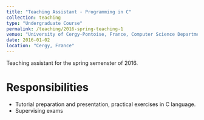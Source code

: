 ```yaml
---
title: "Teaching Assistant - Programming in C"
collection: teaching
type: "Undergraduate Course"
permalink: /teaching/2016-spring-teaching-1
venue: "University of Cergy-Pontoise, France, Computer Science Department"
date: 2016-01-02
location: "Cergy, France"
---
```


Teaching assistant for the spring semenster of 2016.

Responsibilities
=======
* Tutorial preparation and presentation, practical exercises in C language.
* Supervising exams
